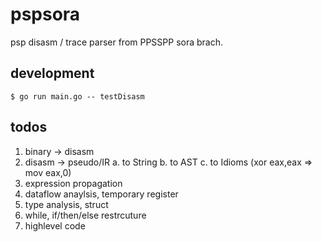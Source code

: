 # pspsora

psp disasm / trace parser from PPSSPP sora brach.

## development

```
$ go run main.go -- testDisasm
```

## todos

1. binary -> disasm
2. disasm -> pseudo/IR
   a. to String
   b. to AST
   c. to Idioms (xor eax,eax => mov eax,0)
3. expression propagation
4. dataflow anaylsis, temporary register
5. type analysis, struct
6. while, if/then/else restrcuture
7. highlevel code